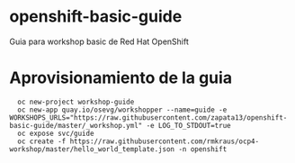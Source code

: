 # openshift-basic-guide
Guia para workshop basic de Red Hat OpenShift

# Aprovisionamiento de la guia

```
  oc new-project workshop-guide
  oc new-app quay.io/osevg/workshopper --name=guide -e WORKSHOPS_URLS="https://raw.githubusercontent.com/zapata13/openshift-basic-guide/master/_workshop.yml" -e LOG_TO_STDOUT=true
  oc expose svc/guide
  oc create -f https://raw.githubusercontent.com/rmkraus/ocp4-workshop/master/hello_world_template.json -n openshift
```
